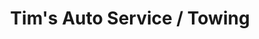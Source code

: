---
title: "Tim's Auto Service / Towing"
url: /morven/tims-auto-service-towing/
shop: Autowerkstatt
---